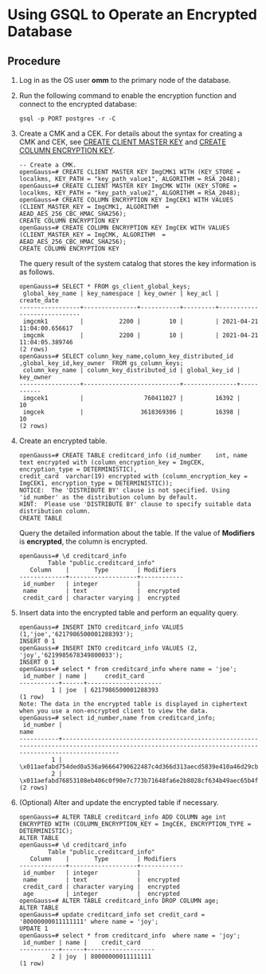 # Using GSQL to Operate an Encrypted Database<a name="EN-US_TOPIC_0000001149387921"></a>

## Procedure<a name="section199001315531"></a>

1.  Log in as the OS user  **omm**  to the primary node of the database.
2.  Run the following command to enable the encryption function and connect to the encrypted database:

    ```
    gsql -p PORT postgres -r -C
    ```

3.  Create a CMK and a CEK. For details about the syntax for creating a CMK and CEK, see  [CREATE CLIENT MASTER KEY](../SQLReference/create-client-master-key.md)  and  [CREATE COLUMN ENCRYPTION KEY](../create-column-encryption-key/create-column-encryption-key.md).

    ```
    -- Create a CMK.
    openGauss=# CREATE CLIENT MASTER KEY ImgCMK1 WITH (KEY_STORE = localkms, KEY_PATH = "key_path_value1", ALGORITHM = RSA_2048);
    openGauss=# CREATE CLIENT MASTER KEY ImgCMK WITH (KEY_STORE = localkms, KEY_PATH = "key_path_value2", ALGORITHM = RSA_2048);
    openGauss=# CREATE COLUMN ENCRYPTION KEY ImgCEK1 WITH VALUES (CLIENT_MASTER_KEY = ImgCMK1, ALGORITHM  = AEAD_AES_256_CBC_HMAC_SHA256);
    CREATE COLUMN ENCRYPTION KEY
    openGauss=# CREATE COLUMN ENCRYPTION KEY ImgCEK WITH VALUES (CLIENT_MASTER_KEY = ImgCMK, ALGORITHM  = AEAD_AES_256_CBC_HMAC_SHA256);
    CREATE COLUMN ENCRYPTION KEY
    ```

    The query result of the system catalog that stores the key information is as follows.

    ```
    openGauss=# SELECT * FROM gs_client_global_keys;
     global_key_name | key_namespace | key_owner | key_acl |        create_date
    -----------------+---------------+-----------+---------+----------------------------
     imgcmk1         |          2200 |        10 |         | 2021-04-21 11:04:00.656617
     imgcmk          |          2200 |        10 |         | 2021-04-21 11:04:05.389746
    (2 rows)
    openGauss=# SELECT column_key_name,column_key_distributed_id ,global_key_id,key_owner  FROM gs_column_keys;
     column_key_name | column_key_distributed_id | global_key_id | key_owner
    -----------------+---------------------------+---------------+-----------
     imgcek1         |                 760411027 |         16392 |        10
     imgcek          |                3618369306 |         16398 |        10
    (2 rows)
    ```

4.  Create an encrypted table.

    ```
    openGauss=# CREATE TABLE creditcard_info (id_number    int, name         text encrypted with (column_encryption_key = ImgCEK, encryption_type = DETERMINISTIC),
    credit_card  varchar(19) encrypted with (column_encryption_key = ImgCEK1, encryption_type = DETERMINISTIC));
    NOTICE:  The 'DISTRIBUTE BY' clause is not specified. Using 'id_number' as the distribution column by default.
    HINT:  Please use 'DISTRIBUTE BY' clause to specify suitable data distribution column.
    CREATE TABLE
    ```

    Query the detailed information about the table. If the value of  **Modifiers**  is  **encrypted**, the column is encrypted.

    ```
    openGauss=# \d creditcard_info
            Table "public.creditcard_info"
       Column    |       Type        | Modifiers
    -------------+-------------------+------------
     id_number   | integer           |
     name        | text              |  encrypted
     credit_card | character varying |  encrypted
    ```

5.  Insert data into the encrypted table and perform an equality query.

    ```
    openGauss=# INSERT INTO creditcard_info VALUES (1,'joe','6217986500001288393');
    INSERT 0 1
    openGauss=# INSERT INTO creditcard_info VALUES (2, 'joy','6219985678349800033');
    INSERT 0 1
    openGauss=# select * from creditcard_info where name = 'joe';
     id_number | name |     credit_card
    -----------+------+---------------------
             1 | joe  | 6217986500001288393
    (1 row)
    Note: The data in the encrypted table is displayed in ciphertext when you use a non-encrypted client to view the data.
    openGauss=# select id_number,name from creditcard_info;
     id_number |                                                                         name
    -----------+------------------------------------------------------------------------------------------------------------------------------------------------------
             1 | \x011aefabd754ded0a536a96664790622487c4d366d313aecd5839e410a46d29cba96a60e4831000000ee79056a114c9a6c041bb552b78052e912a8b730609142074c63791abebd0d38
             2 | \x011aefabd76853108eb406c0f90e7c773b71648fa6e2b8028cf634b49aec65b4fcfb376f3531000000f7471c8686682de215d09aa87113f6fb03884be2031ef4dd967afc6f7901646b
    (2 rows)
    ```

6.  \(Optional\) Alter and update the encrypted table if necessary.

    ```
    openGauss=# ALTER TABLE creditcard_info ADD COLUMN age int ENCRYPTED WITH (COLUMN_ENCRYPTION_KEY = ImgCEK, ENCRYPTION_TYPE = DETERMINISTIC);
    ALTER TABLE
    openGauss=# \d creditcard_info
            Table "public.creditcard_info"
       Column    |       Type        | Modifiers
    -------------+-------------------+------------
     id_number   | integer           |
     name        | text              |  encrypted
     credit_card | character varying |  encrypted
     age         | integer           |  encrypted
    openGauss=# ALTER TABLE creditcard_info DROP COLUMN age;
    ALTER TABLE
    openGauss=# update creditcard_info set credit_card = '80000000011111111' where name = 'joy';
    UPDATE 1
    openGauss=# select * from creditcard_info  where name = 'joy';
     id_number | name |    credit_card
    -----------+------+-------------------
             2 | joy  | 80000000011111111
    (1 row)
    ```


